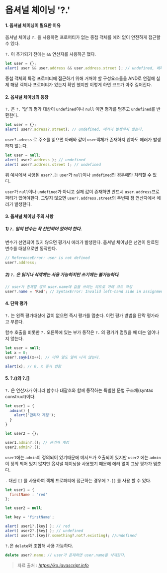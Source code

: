 # 옵셔널 체이닝 '?.'
#### 1. 옵셔널 체이닝이 필요한 이유

옵셔널 체이닝 `?.` 을 사용하면 프로퍼티가 없는 중첩 객체를 에러 없이 안전하게 접근할 수 있다.

`?.` 이 추가되기 전에는 `&&` 연산자를 사용하곤 했다.

```javascript
let user = {};
alert( user && user.address && user.address.street ); // undefined, 에러가 발생하지 않는다.
```

중첩 객체의 특정 프로퍼티에 접근하기 위해 거쳐야 할 구성요소들을 AND로 연결해 실제 해당 객체나 프로퍼티가 있는지 확인 했지만 이렇게 하면 코드가 아주 길어진다.



#### 2. 옵셔널 체이닝의 등장

`?.` 은 `?.` '앞'의 평가 대상이 `undefined`이나 `null` 이면 평가를 멈추고 `undefined`를 반환한다.

```javascript
let user = {};
alert( user?.adress?.street); // undefined, 에러가 발생하지 않는다.
```



`user?.adress` 로 주소를 읽으면 아래와 같이 `user`객체가 존재하지 않아도 에러가 발생하지 않는다.

```javascript
let user = null;
alert( user?.address ); // undefined
alert( user?.address.street ); // undefined
```



위 예시에서 사용된 `user?.`는 `user`가 `null`이나 `undefined`인 경우에만 처리할 수 있다.

`user`가 `null`이나 `undefined`가 아니고 실제 값이 존재하면 반드시 `user.address`프로퍼티가 있어야한다. 그렇지 않으면 `user?.address.street`의 두번째 점 연산자에서 에러가 발생한다.



#### 3. 옵셔널 체이닝 주의 사항

##### 1) `?.` 앞의 변수는 꼭 선언되어 있어야 한다.

변수가 선언되어 있지 않으면 평가시 에러가 발생한다. 옵셔널 체이닝은 선언이 완료된 변수를 대상으로만 동작한다.

```javascript
// ReferenceError: user is not defined
user?.address;
```



##### 2) `?.` 은 읽기나 삭제에는 사용 가능하지만 쓰기에는 불가능하다.

```java
// user가 존재할 경우 user.name에 값을 쓰려는 의도로 아래 코드 작성
user?.name = 'Red'; // SyntaxError: Invalid left-hand side in assignment
```

#### 4. 단락 평가

`?.` 는 왼쪽 평가대상에 값이 없으면 즉시 평가를 멈춘다. 이런 평가 방법을 단락 평가라고 부른다.

함수 호출을 비롯한 `?.` 오른쪽에 있는 부가 동작은 `?.` 의 평가가 멈췄을 때 더는 일어나지 않는다.

```javascript
let user = null;
let x = 0;
user?.sayHi(x++); // 아무 일도 일어 나지 않는다.

alert(x); // 0, x 증가 안함
```



#### 5. ?.()와 ?.[]

`?.` 은 연산자가 아니라 함수나 대괄호와 함께 동작하는 특별한 문법 구조체(syntax construct)이다.



```javascript
let user1 = {
  admin() {
    alert('관리자 계정');
  }
}

let user2 = {};

user1.admin?.(); // 관리자 계정
user2.admin?.(); 
```

`user1`에는 `admin`이 정의되어 있기때문에 메서드가 호출되어 있지만 `user2` 에는 `admin` 이 정의 되어 있지 않지만 옵셔널 체이닝을 사용했기 때문에 에러 없이 그냥 평가가 멈춘다.

`.` 대신 `[]` 를 사용하여 객체 프로퍼티에 접근하는 경우에 `?.[]` 를 사용 할 수 있다.

```javascript
let user1 = {
  firstName : 'red'
};

let user2 = null;

let key = 'firstName';

alert( user1?.[key] ); // red
alert( user2?.[key] ); // undefined
alert( user1?.[key]?.something?.not?.existing); //undefined
```



`?.`은 `delete`와 조합해 사용 가능하다.

```javascript
delete user?.name; // user가 존재하면 user.name을 삭제한다.
```





> 자료 출처 : <cite>https://ko.javascript.info</cite>

